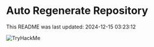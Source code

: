 # Auto Regenerate Repository

This README was last updated: 2024-12-15 03:23:12

 ![TryHackMe](https://tryhackme.com/badge/533634)